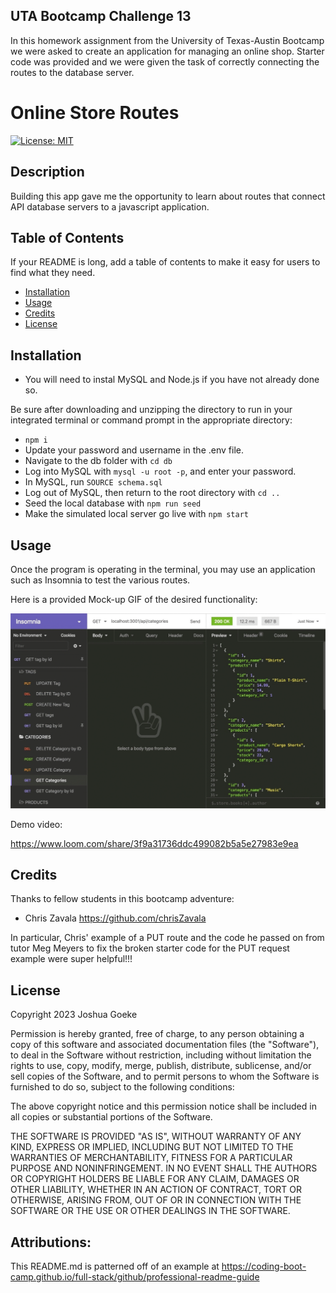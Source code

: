 ## UTA Bootcamp Challenge 13

In this homework assignment from the University of Texas-Austin Bootcamp we were asked to create an application for managing an online shop. Starter code was provided and we were given the task of correctly connecting the routes to the database server.

# Online Store Routes
[![License: MIT](https://img.shields.io/badge/License-MIT-yellow.svg)](https://opensource.org/licenses/MIT)

## Description

Building this app gave me the opportunity to learn about routes that connect API database servers to a javascript application.

## Table of Contents

If your README is long, add a table of contents to make it easy for users to find what they need.

- [Installation](#installation)
- [Usage](#usage)
- [Credits](#credits)
- [License](#license)

## Installation

- You will need to instal MySQL and Node.js if you have not already done so.

Be sure after downloading and unzipping the directory to run in your integrated terminal or command prompt in the appropriate directory:
- ```npm i```
- Update your password and username in the .env file.
- Navigate to the db folder with ```cd db```
- Log into MySQL with ```mysql -u root -p```, and enter your password.
- In MySQL, run ```SOURCE schema.sql```
- Log out of MySQL, then return to the root directory with ```cd ..```
- Seed the local database with ```npm run seed```
- Make the simulated local server go live with ```npm start```


## Usage

Once the program is operating in the terminal, you may use an application such as Insomnia to test the various routes.

Here is a provided Mock-up GIF of the desired functionality:
    
![Bootcamp Provided GIF](./assets/13-orm-homework-demo-01.gif?raw=true)
    

Demo video:

https://www.loom.com/share/3f9a31736ddc499082b5a5e27983e9ea

## Credits

Thanks to fellow students in this bootcamp adventure:

- Chris Zavala https://github.com/chrisZavala

In particular, Chris' example of a PUT route and the code he passed on from tutor Meg Meyers to fix the broken starter code for the PUT request example were super helpful!!!

## License

Copyright 2023 Joshua Goeke

Permission is hereby granted, free of charge, to any person obtaining a copy of this software and associated documentation files (the "Software"), to deal in the Software without restriction, including without limitation the rights to use, copy, modify, merge, publish, distribute, sublicense, and/or sell copies of the Software, and to permit persons to whom the Software is furnished to do so, subject to the following conditions:

The above copyright notice and this permission notice shall be included in all copies or substantial portions of the Software.

THE SOFTWARE IS PROVIDED "AS IS", WITHOUT WARRANTY OF ANY KIND, EXPRESS OR IMPLIED, INCLUDING BUT NOT LIMITED TO THE WARRANTIES OF MERCHANTABILITY, FITNESS FOR A PARTICULAR PURPOSE AND NONINFRINGEMENT. IN NO EVENT SHALL THE AUTHORS OR COPYRIGHT HOLDERS BE LIABLE FOR ANY CLAIM, DAMAGES OR OTHER LIABILITY, WHETHER IN AN ACTION OF CONTRACT, TORT OR OTHERWISE, ARISING FROM, OUT OF OR IN CONNECTION WITH THE SOFTWARE OR THE USE OR OTHER DEALINGS IN THE SOFTWARE.


## Attributions:


This README.md is patterned off of an example at https://coding-boot-camp.github.io/full-stack/github/professional-readme-guide
